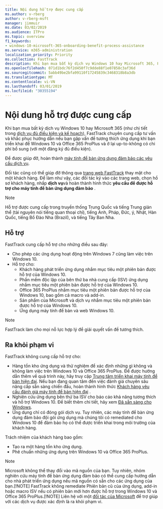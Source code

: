 ```yaml
---
title: Nội dung hỗ trợ được cung cấp
ms.author: v-rberg
author: v-rberg-msft
manager: jimmuir
ms.date: 03/02/2019
ms.audience: ITPro
ms.topic: overview
f1_keywords:
- windows-10-microsoft-365-onboarding-benefit-process-assistance
ms.service: m365-administration
localization_priority: Priority
ms.collection: FastTrack
description: Khi bạn mua bất kỳ dịch vụ Windows 10 hay Microsoft 365, FastTrack chuyên cung cấp tư vấn và khắc phục hướng dẫn triển khai để Windows 10 và Office 365 ProPlus và ở lại up-to-không có chi phí bổ sung (với một đăng ký đủ điều kiện).
ms.openlocfilehash: 071d1bdc76f2d450f7c9dde88f1e07858c3af36d
ms.sourcegitcommit: 5abb49be2bfa99110f17245839c3468318b8a3db
ms.translationtype: MT
ms.contentlocale: vi-VN
ms.lasthandoff: 03/01/2019
ms.locfileid: "30355194"
---
```

# <a name="assistance-offered"></a>Nội dung hỗ trợ được cung cấp  

Khi bạn mua bất kỳ dịch vụ Windows 10 hay Microsoft 365 (như chi tiết trong [dịch vụ đủ điều kiện và kế hoạch](M365-eligible-services-and-plans.md)), FastTrack chuyên cung cấp tư vấn và khắc phục hướng dẫn nếu bạn gặp vấn đề tương thích ứng dụng khi bạn triển khai để Windows 10 và Office 365 ProPlus và ở lại up-to-không có chi phí bổ sung (với một đăng ký đủ điều kiện).

Để được giúp đỡ, hoàn thành [máy tính để bàn ứng dụng đảm bảo các yêu cầu dịch vụ](https://go.microsoft.com/fwlink/?linkid=2022721).

Đối tác cũng có thể giúp đỡ thông qua [trang web FastTrack](https://go.microsoft.com/fwlink/?linkid=780698) thay mặt cho một khách hàng. Để làm như vậy, các đối tác ký vào các trang web, chọn hồ sơ khách hàng, nhấp **dịch vụ**và hoàn thành hình thức **yêu cầu để được hỗ trợ cho máy tính để bàn ứng dụng đảm bảo** .

> [!NOTE]
> Hỗ trợ được cung cấp trong truyền thống Trung Quốc và tiếng Trung giản thể (tài nguyên nói tiếng quan thoại chỉ), tiếng Anh, Pháp, Đức, ý, Nhật, Hàn Quốc, tiếng Bồ Đào Nha (Brazil), và tiếng Tây Ban Nha. 

## <a name="assistance"></a>Hỗ trợ

FastTrack cung cấp hỗ trợ cho những điều sau đây:
- Cho phép các ứng dụng hoạt động trên Windows 7 cũng làm việc trên Windows 10.
- Hỗ trợ cho:
    - Khách hàng phát triển ứng dụng nhắm mục tiêu một phiên bản được hỗ trợ của Windows 10.
    - Phần mềm độc lập của bên thứ ba nhà cung cấp (ISV) ứng dụng nhắm mục tiêu một phiên bản được hỗ trợ của Windows 10.
    - Office 365 ProPlus nhắm mục tiêu một phiên bản được hỗ trợ của Windows 10, bao gồm cả macro và add-in.
    - Sản phẩm của Microsoft và dịch vụ nhắm mục tiêu một phiên bản được hỗ trợ của Windows 10.
    - Ứng dụng máy tính để bàn và web Windows 10.
> [!NOTE]
> FastTrack làm cho mọi nỗ lực hợp lý để giải quyết vấn đề tương thích. 

## <a name="out-of-scope"></a>Ra khỏi phạm vi

FastTrack không cung cấp hỗ trợ cho:
- Hàng tồn kho ứng dụng và thử nghiệm để xác định những gì không và không làm việc trên Windows 10 và Office 365 ProPlus. Để được hướng dẫn thêm về quá trình này, hãy truy cập [Trung tâm triển khai máy tính để bàn hiện đại](https://go.microsoft.com/fwlink/?linkid=2080140). Nếu bạn đang quan tâm đến việc đánh giá chuyên sâu nâng cấp sẵn sàng chiến đấu, hoàn thành hình thức [Khách hàng yêu cầu đánh giá máy tính để bàn hiện đại](https://go.microsoft.com/fwlink/?linkid=2053818) .
- Nghiên cứu ứng dụng bên thứ ba ISV cho báo cáo khả năng tương thích và hỗ trợ Windows 10. Để biết thêm chi tiết, hãy xem [Đã sẵn sàng cho Windows](https://go.microsoft.com/fwlink/?linkid=2054580).
- Ứng dụng chỉ có đóng gói dịch vụ. Tuy nhiên, các máy tính để bàn ứng dụng đảm bảo đội gói ứng dụng mà chúng tôi có remediated cho Windows 10 để đảm bảo họ có thể được triển khai trong môi trường của khách hàng.

Trách nhiệm của khách hàng bao gồm:
- Tạo ra một hàng tồn kho ứng dụng.
- Phê chuẩn những ứng dụng trên Windows 10 và Office 365 ProPlus.
> [!NOTE]
> Microsoft không thể thay đổi vào mã nguồn của bạn. Tuy nhiên, nhóm nghiên cứu máy tính để bàn ứng dụng đảm bảo có thể cung cấp hướng dẫn cho nhà phát triển ứng dụng nếu mã nguồn có sẵn cho các ứng dụng của bạn.[!NOTE]
> FastTrack không remediate Phiên bản cũ của ứng dụng, add-in hoặc macro ISV nếu có phiên bản mới hơn được hỗ trợ trong Windows 10 và Office 365 ProPlus.[!NOTE]
> Liên hệ với một [đối tác của Microsoft](https://go.microsoft.com/fwlink/?linkid=2080150) để trợ giúp với các dịch vụ được xác định là ra khỏi phạm vi.
